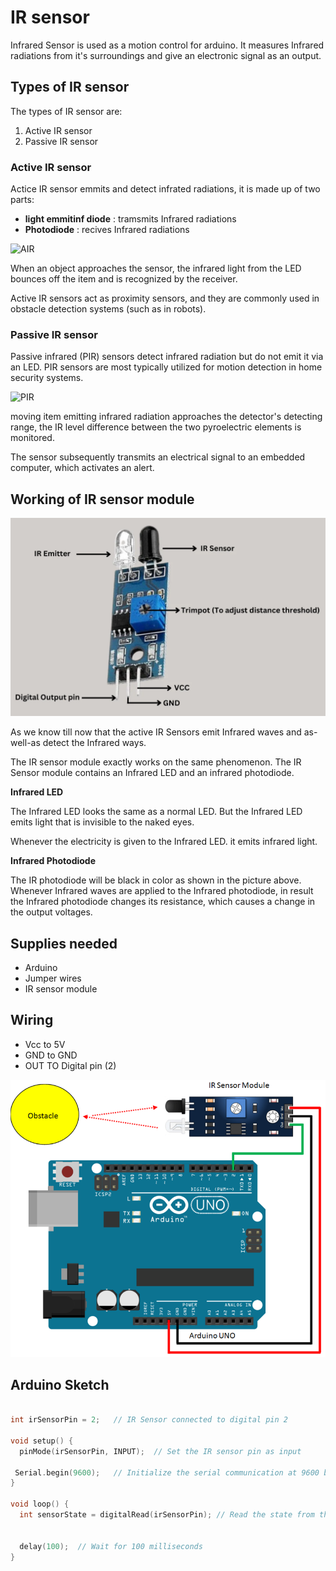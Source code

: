 # IR sensor 

Infrared Sensor is used as a motion control for arduino. It measures Infrared radiations from it's surroundings and give an electronic signal as an output. 

## Types of IR sensor

The types of IR sensor are:
1) Active IR sensor
2) Passive IR sensor

### Active IR sensor
Actice IR sensor emmits and detect infrated radiations, it is made up of two parts: 
- **light emmitinf diode** : tramsmits Infrared radiations 
- **Photodiode** : recives Infrared radiations 

![AIR](/Overview%20of%20the%20Arduino%20Components.md/AIR.PNG)

When an object approaches the sensor, the infrared light from the LED bounces off the item and is recognized by the receiver.

Active IR sensors act as proximity sensors, and they are commonly used in obstacle detection systems (such as in robots).

### Passive IR sensor
Passive infrared (PIR) sensors detect infrared radiation but do not emit it via an LED. PIR sensors are most typically utilized for motion detection in home security systems.

![PIR](/Overview%20of%20the%20Arduino%20Components.md/PIR.PNG)

moving item emitting infrared radiation approaches the detector's detecting range, the IR level difference between the two pyroelectric elements is monitored.

The sensor subsequently transmits an electrical signal to an embedded computer, which activates an alert.

## Working of IR sensor module

![IR](/Images/IRS.PNG)

As we know till now that the active IR Sensors emit Infrared waves and as-well-as detect the Infrared ways.

The IR sensor module exactly works on the same phenomenon. The IR Sensor module contains an Infrared LED and an infrared photodiode. 

**Infrared LED**

The Infrared LED looks the same as a normal LED. But the Infrared LED emits light that is invisible to the naked eyes.

Whenever the electricity is given to the Infrared LED. it emits infrared light.

**Infrared Photodiode**

The IR photodiode will be black in color as shown in the picture above. Whenever Infrared waves are applied to the Infrared photodiode, in result the Infrared photodiode changes its resistance, which causes a change in the output voltages.

## Supplies needed

- Arduino 
- Jumper wires
- IR sensor module

## Wiring

- Vcc to 5V
- GND to GND
- OUT TO Digital pin (2)

![IR](/Images/IR.PNG)

## Arduino Sketch

```C++

int irSensorPin = 2;   // IR Sensor connected to digital pin 2

void setup() {
  pinMode(irSensorPin, INPUT);  // Set the IR sensor pin as input

 Serial.begin(9600);   // Initialize the serial communication at 9600 baud rate
}

void loop() {
  int sensorState = digitalRead(irSensorPin); // Read the state from the IR sensor

  
  delay(100);  // Wait for 100 milliseconds
}

```